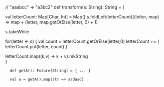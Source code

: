 // "aaabcc" => "a3bc2"
def transform(s: String): String = {
   
  val letterCount: Map[Char, Int] = Map()
  s.foldLeft(letterCount)((letter, map) => map + (letter, map.getOrElse(letter, 0) + 1)
  
  s.takeWhile
  
  for(letter <- s) {
    val count = letterCount.getOrElse(letter,0)
    letterCount += (
    letterCount.put(letter, count)
  }
  
  letterCount.map((k,v) => k + v).mkString   
}

      
      def getA(): Future[String] = { ... } 
      
      val a = getA().map(str => asdasd)
